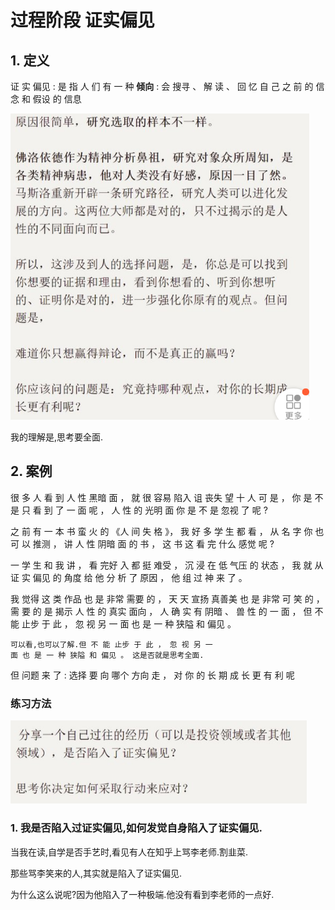 # 过程阶段 证实偏见

## 1. 定义

证 实 偏见 : 是 指 人 们 有 一 种 **倾向** : 会 搜寻 、 解 读 、 回 
忆 自 己 之 前 的 信念 和 假设 的 信息



<img src="%E8%BF%87%E7%A8%8B%E9%98%B6%E6%AE%B5%20%E8%AF%81%E5%AE%9E%E5%81%8F%E8%A7%81.assets/image-20220516205829402.png" alt="image-20220516205829402" style="zoom:67%;" />



我的理解是,思考要全面.







## 2. 案例

很 多 人 看 到 人 性 黑暗 面 ， 就 很 容易 陷入 诅 丧失 望 十 人 
可 是 ， 你 是 不 是 只 看 到 了 一 面 呢 ， 人 性 的 光明 面 你 是 
不 是 忽视 了 呢 ? 

之 前 有 一 本 书 蛮 火 的 《人 间 失 格 》， 我 好 多 学 生 都 
看 ， 从 名 字 你 也 可 以 推测 ， 讲 人 性 阴暗 面 的 书 ， 这 书 
这 看 完 什么 感觉 呢 ? 

一 学 生 和 我 讲 ， 看 完好 入 都 挺 难受 ， 沉 浸 在 低 气压 的 
状态 ， 我 就 从 证 实 偏见 的 角度 给 他 分 析 了 原因 ， 他 组 
过 神 来 了 。 

我 觉得 这 类 作品 也 是 非常 需要 的 ， 天 天 宣扬 真善美 也 
是 非常 可 笑 的 ， 需 要 的 是 揭示 人 性 的 真实 面向 ， 人 确 
实 有 阴暗 、 兽 性 的 一 面 ， 但 不 能 止步 于 此 ， 忽 视 另 一 
面 也 是 一 种 狭隘 和 偏见 。 

```
可以看,也可以了解.但 不 能 止步 于 此 ， 忽 视 另 一 
面 也 是 一 种 狭隘 和 偏见 。 这是否就是思考全面.

```



但 问题 来 了 : 选择 要 向 哪个 方向 走 ， 对 你 的 长 期 成 长 
更 有 利 呢





### 练习方法

<img src="%E8%BF%87%E7%A8%8B%E9%98%B6%E6%AE%B5%20%E8%AF%81%E5%AE%9E%E5%81%8F%E8%A7%81.assets/image-20220516211256444.png" alt="image-20220516211256444" style="zoom:67%;" />



### 1. 我是否陷入过证实偏见,如何发觉自身陷入了证实偏见.





当我在读,自学是否手艺时,看见有人在知乎上骂李老师.割韭菜.

那些骂李笑来的人,其实就是陷入了证实偏见.

为什么这么说呢?因为他陷入了一种极端.他没有看到李老师的一点好.





